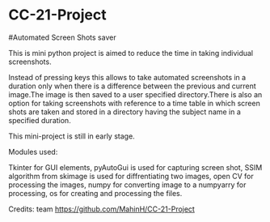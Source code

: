 # CC-21-Project
#Automated Screen Shots saver

This is mini python project is aimed to reduce the time in taking individual screenshots.

Instead of pressing keys this allows to take automated screenshots in a duration only when there is a difference between the previous and current image.The image is then saved to a user specified directory.There is also an option for taking screenshots with reference to a time table in which screen shots are taken and stored in a directory having the subject name in a specified duration.

This mini-project is still in early stage.

Modules used:

Tkinter for GUI elements, pyAutoGui is used for capturing screen shot, SSIM algorithm from skimage is used for diffrentiating two images, open CV for processing the images, numpy for converting image to a numpyarry for processing, os for creating and processing the files.

Credits: team
https://github.com/MahinH/CC-21-Project
